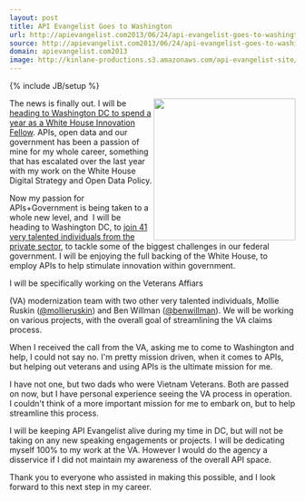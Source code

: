 ```yaml
---
layout: post
title: API Evangelist Goes to Washington
url: http://apievangelist.com2013/06/24/api-evangelist-goes-to-washington/
source: http://apievangelist.com2013/06/24/api-evangelist-goes-to-washington/
domain: apievangelist.com2013
image: http://kinlane-productions.s3.amazonaws.com/api-evangelist-site/blog/PresidentialInnovationFellows.jpeg
---
```

{% include JB/setup %}<p>
     <img src="http://tech.co/wp-content/uploads/2012/08/PresidentialInnovationFellows.jpg"  width="250" align="right" />
</p>
<p>
     The news is finally out. I will be <a href="http://www.whitehouse.gov/blog/2013/06/24/new-round-innovators-joins-us-government-tackle-big-challenges">heading to Washington DC to spend a year as a White House Innovation Fellow</a>. APIs, open data and our government has been a passion of mine for my whole career, something that has escalated over the last year with my work on the White House Digital Strategy and Open Data Policy.
</p>
<p>
     Now my passion for APIs+Government is being taken to a whole new level, and  I will be heading to Washington DC, to <a href="http://www.whitehouse.gov/innovationfellows/round-2-fellows">join 41 very talented individuals from the private sector</a>, to tackle some of the biggest challenges in our federal government. I will be enjoying the full backing of the White House, to employ APIs to help stimulate innovation within government.
</p>
<p>
     I will be specifically working on the Veterans Affiars
</p>
<p>
     (VA) modernization team with two other very talented individuals, Mollie Ruskin (<a href="https://twitter.com/mollieruskin">@mollieruskin</a>) and Ben Willman (<a href="https://twitter.com/benwillman">@benwillman</a>). We will be working on various projects, with the overall goal of streamlining the VA claims process.
</p>
<p>
     When I received the call from the VA, asking me to come to Washington and help, I could not say no. I'm pretty mission driven, when it comes to APIs, but helping out veterans and using APIs is the ultimate mission for me.
</p>
<p>
     I have not one, but two dads who were Vietnam Veterans. Both are passed on now, but I have personal experience seeing the VA process in operation. I couldn't think of a more important mission for me to embark on, but to help streamline this process.
</p>
<p>
     I will be keeping API Evangelist alive during my time in DC, but will not be taking on any new speaking engagements or projects. I will be dedicating myself 100% to my work at the VA. However I would do the agency a disservice if I did not maintain my awareness of the overall API space.
</p>
<p>
     Thank you to everyone who assisted in making this possible, and I look forward to this next step in my career.
</p>
